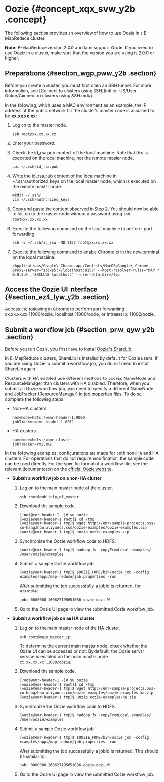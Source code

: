 # Oozie {#concept_xqx_svw_y2b .concept}

The following section provides an overview of how to use Oozie in a E-MapReduce cluster.

**Note:** E-MapReduce version 2.0.0 and later support Oozie. If you need to use Oozie in a cluster, make sure that the version you are using is 2.0.0 or higher.

## Preparations {#section_wgp_pww_y2b .section}

Before you create a cluster, you must first open an SSH tunnel. For more information, see [Connect to clusters using SSH](intl.en-US/User Guide/Connect to clusters using SSH.md#).

In the following, which uses a MAC environment as an example, the IP address of the public network for the cluster's master node is assumed to be **xx.xx.xx.xx**:

1.  Log on to the master node.

    ```
    ssh root@xx.xx.xx.xx
    ```

2.  Enter your password.
3.  Check the id\_rsa.pub content of the local machine. Note that this is executed on the local machine, not the remote master node.

    ```
    cat ~/.ssh/id_rsa.pub
    ```

4.  Write the id\_rsa.pub content of the local machine in ~/.ssh/authorized\_keys on the local master node, which is executed on the remote master node.

    ```
    mkdir ~/.ssh/
    vim ~/.ssh/authorized_keys
    ```

5.  Copy and paste the content observed in [Step 2](#step2). You should now be able to log on to the master node without a password using `ssh root@xx.xx.xx.xx`.
6.  Execute the following command on the local machine to perform port forwarding:

    ```
    ssh -i ~/.ssh/id_rsa -ND 8157 root@xx.xx.xx.xx
    ```

7.  Execute the following command to enable Chrome to in the new terminal on the local machine:

    ```
    /Applications/Google\ Chrome.app/Contents/MacOS/Google\ Chrome --proxy-server="socks5://localhost:8157" --host-resolver-rules="MAP * 0.0.0.0 , EXCLUDE localhost" --user-data-dir=/tmp
    ```


## Access the Oozie UI interface {#section_ez4_lyw_y2b .section}

Access the following in Chrome to perform port forwarding: xx.xx.xx.xx:11000/oozie, localhost:11000/oozie, or intranet ip: 11000/oozie.

## Submit a workflow job {#section_pnw_qyw_y2b .section}

Before you run Oozie, you first have to install [Oozie's ShareLib](https://oozie.apache.org/docs/4.2.0/WorkflowFunctionalSpec.html#ShareLib).

In E-MapReduce clusters, ShareLib is installed by default for Oozie users. If you are using Oozie to submit a workflow job, you do not need to install ShareLib again.

Clusters with HA enabled use different methods to access NameNode and ResourceManager than clusters with HA disabled. Therefore, when you submit an Oozie workflow job, you need to specify a different NameNode and JobTracker \(ResourceManager\) in job.properties files. To do so, complete the following steps:

-   Non-HA clusters

    ```
    nameNode=hdfs://emr-header-1:9000
    jobTracker=emr-header-1:8032
    ```

-   HA clusters

    ```
    nameNode=hdfs://emr-cluster
    jobTracker=rm1,rm2
    ```


In the following examples, configurations are made for both non-HA and HA clusters. For operations that do not require modification, the sample code can be used directly. For the specific format of a workflow file, see the relevant documentation on the [official Oozie website](https://oozie.apache.org/docs/4.2.0/).

-   **Submit a workflow job on a non-HA cluster**
    1.  Log on to the main master node of the cluster.

        ```
        ssh root@publicIp_of_master
        ```

    2.  Download the sample code.

        ```
        [root@emr-header-1 ~]# su oozie
        [oozie@emr-header-1 root]$ cd /tmp
        [oozie@emr-header-1 tmp]$ wget http://emr-sample-projects.oss-cn-hangzhou.aliyuncs.com/oozie-examples/oozie-examples.zip
        [oozie@emr-header-1 tmp]$ unzip oozie-examples.zip
        ```

    3.  Synchronize the Oozie workflow code to HDFS.

        ```
        [oozie@emr-header-1 tmp]$ hadoop fs -copyFromLocal examples/ /user/oozie/examples
        ```

    4.  Submit a sample Oozie workflow job.

        ```
        [oozie@emr-header-1 tmp]$ $OOZIE_HOME/bin/oozie job -config examples/apps/map-reduce/job.properties -run
        ```

        After submitting the job successfully, a jobId is returned, for example:

        ```
        job: 0000000-160627195651086-oozie-oozi-W
        ```

    5.  Go to the Oozie UI page to view the submitted Oozie workflow job.
-   **Submit a workflow job on an HA cluster**
    1.  Log on to the main master node of the HA cluster.

        ```
        ssh root@main_master_ip
        ```

        To determine the current main master node, check whether the Oozie UI can be accessed or not. By default, the Oozie server service is enabled on the main master node `xx.xx.xx.xx:11000/oozie`.

    2.  Download the sample code.

        ```
        [root@emr-header-1 ~]# su oozie
        [oozie@emr-header-1 root]$ cd /tmp
        [oozie@emr-header-1 tmp]$ wget http://emr-sample-projects.oss-cn-hangzhou.aliyuncs.com/oozie-examples/oozie-examples-ha.zip
        [oozie@emr-header-1 tmp]$ unzip oozie-examples-ha.zip
        ```

    3.  Synchronize the Oozie workflow code to HDFS.

        ```
        [oozie@emr-header-1 tmp]$ hadoop fs -copyFromLocal examples/ /user/oozie/examples
        ```

    4.  Submit a sample Oozie workflow job.

        ```
        [oozie@emr-header-1 tmp]$ $OOZIE_HOME/bin/oozie job -config examples/apps/map-reduce/job.properties -run
        ```

        After submitting the job successfully, a jobId is returned. This should be similar to:

        ```
        job: 0000000-160627195651086-oozie-oozi-W
        ```

    5.  Go to the Oozie UI page to view the submitted Oozie workflow job.

